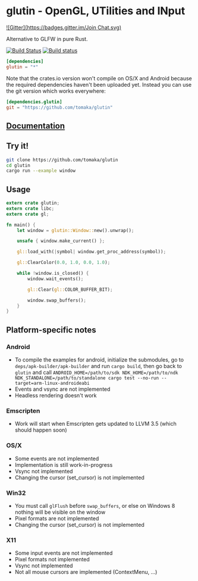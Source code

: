 # glutin -  OpenGL, UTilities and INput
[![Gitter](https://badges.gitter.im/Join Chat.svg)](https://gitter.im/tomaka/glutin?utm_source=badge&utm_medium=badge&utm_campaign=pr-badge&utm_content=badge)

Alternative to GLFW in pure Rust.

[![Build Status](https://travis-ci.org/tomaka/glutin.png?branch=master)](https://travis-ci.org/tomaka/glutin)
[![Build status](https://ci.appveyor.com/api/projects/status/cv5xewg3uchb3854/branch/master?svg=true)](https://ci.appveyor.com/project/tomaka/glutin/branch/master)

```toml
[dependencies]
glutin = "*"
```

Note that the crates.io version won't compile on OS/X and Android because the required dependencies haven't been uploaded yet. Instead you can use the git version which works everywhere:

```toml
[dependencies.glutin]
git = "https://github.com/tomaka/glutin"
```

## [Documentation](http://tomaka.github.io/glutin/)

## Try it!

```bash
git clone https://github.com/tomaka/glutin
cd glutin
cargo run --example window
```

## Usage

```rust
extern crate glutin;
extern crate libc;
extern crate gl;

fn main() {
    let window = glutin::Window::new().unwrap();

    unsafe { window.make_current() };

    gl::load_with(|symbol| window.get_proc_address(symbol));

    gl::ClearColor(0.0, 1.0, 0.0, 1.0);

    while !window.is_closed() {
        window.wait_events();

        gl::Clear(gl::COLOR_BUFFER_BIT);

        window.swap_buffers();
    }
}
```

## Platform-specific notes

### Android

 - To compile the examples for android, initialize the submodules, go to `deps/apk-builder/apk-builder` and run `cargo build`, then go back to `glutin` and call `ANDROID_HOME=/path/to/sdk NDK_HOME=/path/to/ndk NDK_STANDALONE=/path/to/standalone cargo test --no-run --target=arm-linux-androideabi`
 - Events and vsync are not implemented
 - Headless rendering doesn't work

### Emscripten

 - Work will start when Emscripten gets updated to LLVM 3.5 (which should happen soon)

### OS/X

 - Some events are not implemented
 - Implementation is still work-in-progress
 - Vsync not implemented
 - Changing the cursor (set_cursor) is not implemented 
### Win32

 - You must call `glFlush` before `swap_buffers`, or else on Windows 8 nothing will be visible on the window
 - Pixel formats are not implemented
 - Changing the cursor (set_cursor) is not implemented

### X11

 - Some input events are not implemented
 - Pixel formats not implemented
 - Vsync not implemented
 - Not all mouse cursors are implemented (ContextMenu, ...)
